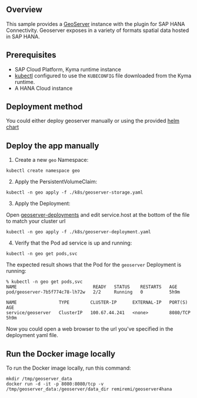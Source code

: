 ## Overview

This sample provides a [GeoServer](https://www.geoserver.org) instance with the plugin for SAP HANA Connectivity. Geoserver exposes in a variety of formats spatial data hosted in SAP HANA.

## Prerequisites

- SAP Cloud Platform, Kyma runtime instance
- [kubectl](https://kubernetes.io/docs/tasks/tools/install-kubectl/) configured to use the `KUBECONFIG` file downloaded from the Kyma runtime.
- A HANA Cloud instance

## Deployment method

You could either deploy geoserver manually or using the provided [helm chart](../helm-charts/geoserver/README.md)

## Deploy the app manually

1. Create a new `geo` Namespace:

```shell script
kubectl create namespace geo
```

2. Apply the PersistentVolumeClaim:

```shell script
kubectl -n geo apply -f ./k8s/geoserver-storage.yaml
```

3. Apply the Deployment:

Open [geoserver-deployments](./k8s/geoserver-deployments.yaml) and edit service.host at the bottom of the file to match your cluster url

```shell script
kubectl -n geo apply -f ./k8s/geoserver-deployment.yaml
```

4. Verify that the Pod ad service is up and running:

```shell script
kubectl -n geo get pods,svc
```

The expected result shows that the Pod for the `geoserver` Deployment is running:

```shell script
% kubectl -n geo get pods,svc
NAME                             READY   STATUS    RESTARTS   AGE
pod/geoserver-7b5f774c78-lh72w   2/2     Running   0          5h9m

NAME                TYPE        CLUSTER-IP      EXTERNAL-IP   PORT(S)    AGE
service/geoserver   ClusterIP   100.67.44.241   <none>        8080/TCP   5h9m
```

Now you could open a web browser to the url you've specified in the deployment yaml file.

## Run the Docker image locally

To run the Docker image locally, run this command:

```shell script
mkdir /tmp/geoserver_data
docker run -d -it -p 8080:8080/tcp -v /tmp/geoserver_data:/geoserver/data_dir remiremi/geoserver4hana
```
